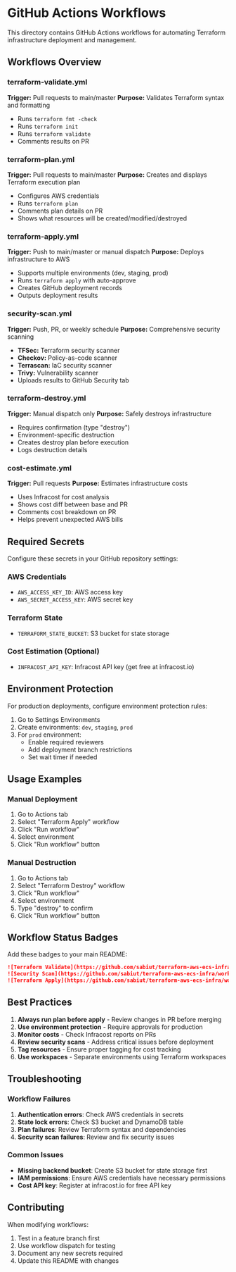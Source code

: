 # GitHub Actions Workflows

This directory contains GitHub Actions workflows for automating Terraform infrastructure deployment and management.

## Workflows Overview

### terraform-validate.yml
**Trigger:** Pull requests to main/master
**Purpose:** Validates Terraform syntax and formatting
- Runs `terraform fmt -check`
- Runs `terraform init`
- Runs `terraform validate`
- Comments results on PR

### terraform-plan.yml
**Trigger:** Pull requests to main/master
**Purpose:** Creates and displays Terraform execution plan
- Configures AWS credentials
- Runs `terraform plan`
- Comments plan details on PR
- Shows what resources will be created/modified/destroyed

### terraform-apply.yml
**Trigger:** Push to main/master or manual dispatch
**Purpose:** Deploys infrastructure to AWS
- Supports multiple environments (dev, staging, prod)
- Runs `terraform apply` with auto-approve
- Creates GitHub deployment records
- Outputs deployment results

### security-scan.yml
**Trigger:** Push, PR, or weekly schedule
**Purpose:** Comprehensive security scanning
- **TFSec:** Terraform security scanner
- **Checkov:** Policy-as-code scanner
- **Terrascan:** IaC security scanner
- **Trivy:** Vulnerability scanner
- Uploads results to GitHub Security tab

### terraform-destroy.yml
**Trigger:** Manual dispatch only
**Purpose:** Safely destroys infrastructure
- Requires confirmation (type "destroy")
- Environment-specific destruction
- Creates destroy plan before execution
- Logs destruction details

### cost-estimate.yml
**Trigger:** Pull requests
**Purpose:** Estimates infrastructure costs
- Uses Infracost for cost analysis
- Shows cost diff between base and PR
- Comments cost breakdown on PR
- Helps prevent unexpected AWS bills

## Required Secrets

Configure these secrets in your GitHub repository settings:

### AWS Credentials
- `AWS_ACCESS_KEY_ID`: AWS access key
- `AWS_SECRET_ACCESS_KEY`: AWS secret key

### Terraform State
- `TERRAFORM_STATE_BUCKET`: S3 bucket for state storage

### Cost Estimation (Optional)
- `INFRACOST_API_KEY`: Infracost API key (get free at infracost.io)

## Environment Protection

For production deployments, configure environment protection rules:

1. Go to Settings  Environments
2. Create environments: `dev`, `staging`, `prod`
3. For `prod` environment:
   - Enable required reviewers
   - Add deployment branch restrictions
   - Set wait timer if needed

## Usage Examples

### Manual Deployment
1. Go to Actions tab
2. Select "Terraform Apply" workflow
3. Click "Run workflow"
4. Select environment
5. Click "Run workflow" button

### Manual Destruction
1. Go to Actions tab
2. Select "Terraform Destroy" workflow
3. Click "Run workflow"
4. Select environment
5. Type "destroy" to confirm
6. Click "Run workflow" button

## Workflow Status Badges

Add these badges to your main README:

```markdown
![Terraform Validate](https://github.com/sabiut/terraform-aws-ecs-infra/workflows/Terraform%20Validate/badge.svg)
![Security Scan](https://github.com/sabiut/terraform-aws-ecs-infra/workflows/Security%20Scan/badge.svg)
![Terraform Apply](https://github.com/sabiut/terraform-aws-ecs-infra/workflows/Terraform%20Apply/badge.svg)
```

## Best Practices

1. **Always run plan before apply** - Review changes in PR before merging
2. **Use environment protection** - Require approvals for production
3. **Monitor costs** - Check Infracost reports on PRs
4. **Review security scans** - Address critical issues before deployment
5. **Tag resources** - Ensure proper tagging for cost tracking
6. **Use workspaces** - Separate environments using Terraform workspaces

## Troubleshooting

### Workflow Failures

1. **Authentication errors**: Check AWS credentials in secrets
2. **State lock errors**: Check S3 bucket and DynamoDB table
3. **Plan failures**: Review Terraform syntax and dependencies
4. **Security scan failures**: Review and fix security issues

### Common Issues

- **Missing backend bucket**: Create S3 bucket for state storage first
- **IAM permissions**: Ensure AWS credentials have necessary permissions
- **Cost API key**: Register at infracost.io for free API key

## Contributing

When modifying workflows:
1. Test in a feature branch first
2. Use workflow dispatch for testing
3. Document any new secrets required
4. Update this README with changes